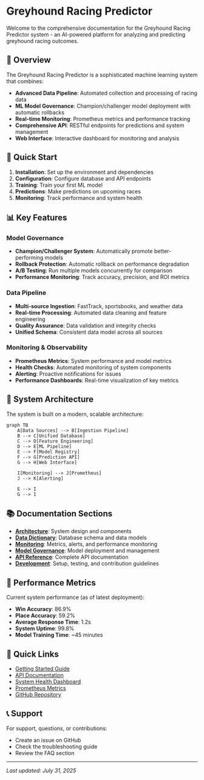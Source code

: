 # Greyhound Racing Predictor

Welcome to the comprehensive documentation for the Greyhound Racing Predictor system - an AI-powered platform for analyzing and predicting greyhound racing outcomes.

## 🎯 Overview

The Greyhound Racing Predictor is a sophisticated machine learning system that combines:

- **Advanced Data Pipeline**: Automated collection and processing of racing data
- **ML Model Governance**: Champion/challenger model deployment with automatic rollbacks
- **Real-time Monitoring**: Prometheus metrics and performance tracking
- **Comprehensive API**: RESTful endpoints for predictions and system management
- **Web Interface**: Interactive dashboard for monitoring and analysis

## 🚀 Quick Start

1. **Installation**: Set up the environment and dependencies
2. **Configuration**: Configure database and API endpoints
3. **Training**: Train your first ML model
4. **Predictions**: Make predictions on upcoming races
5. **Monitoring**: Track performance and system health

## 📊 Key Features

### Model Governance
- **Champion/Challenger System**: Automatically promote better-performing models
- **Rollback Protection**: Automatic rollback on performance degradation
- **A/B Testing**: Run multiple models concurrently for comparison
- **Performance Monitoring**: Track accuracy, precision, and ROI metrics

### Data Pipeline
- **Multi-source Ingestion**: FastTrack, sportsbooks, and weather data
- **Real-time Processing**: Automated data cleaning and feature engineering
- **Quality Assurance**: Data validation and integrity checks
- **Unified Schema**: Consistent data model across all sources

### Monitoring & Observability
- **Prometheus Metrics**: System performance and model metrics
- **Health Checks**: Automated monitoring of system components
- **Alerting**: Proactive notifications for issues
- **Performance Dashboards**: Real-time visualization of key metrics

## 🔧 System Architecture

The system is built on a modern, scalable architecture:

```mermaid
graph TB
    A[Data Sources] --> B[Ingestion Pipeline]
    B --> C[Unified Database]
    C --> D[Feature Engineering]
    D --> E[ML Pipeline]
    E --> F[Model Registry]
    F --> G[Prediction API]
    G --> H[Web Interface]
    
    I[Monitoring] --> J[Prometheus]
    J --> K[Alerting]
    
    E --> I
    G --> I
```

## 📚 Documentation Sections

- **[Architecture](architecture/system_overview.md)**: System design and components
- **[Data Dictionary](data_dictionary/database_schema.md)**: Database schema and data models
- **[Monitoring](monitoring/prometheus_metrics.md)**: Metrics, alerts, and performance monitoring
- **[Model Governance](governance/champion_challenger.md)**: Model deployment and management
- **[API Reference](api/endpoints.md)**: Complete API documentation
- **[Development](development/setup.md)**: Setup, testing, and contribution guidelines

## 🎯 Performance Metrics

Current system performance (as of latest deployment):

- **Win Accuracy**: 86.9%
- **Place Accuracy**: 59.2%
- **Average Response Time**: 1.2s
- **System Uptime**: 99.8%
- **Model Training Time**: ~45 minutes

## 🔗 Quick Links

- [Getting Started Guide](development/setup.md)
- [API Documentation](api/endpoints.md)
- [System Health Dashboard](http://localhost:5000/api/status)
- [Prometheus Metrics](http://localhost:5000/metrics)
- [GitHub Repository](https://github.com/orlandolee/greyhound_racing_collector)

## 📞 Support

For support, questions, or contributions:

- Create an issue on GitHub
- Check the troubleshooting guide
- Review the FAQ section

---

*Last updated: July 31, 2025*
